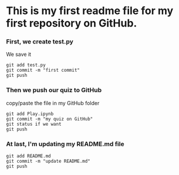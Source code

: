 # This is my first readme file for my first repository on GitHub.

### First, we create test.py
We save it 

    git add test.py
    git commit -m "first commit"
    git push
### Then we push our quiz to GitHub 
copy/paste the file in my GitHub folder
    
    git add Play.ipynb
    git commit -m "my quiz on GitHub"
    git status if we want
    git push
### At last, I'm updating my README.md file
    git add README.md
    git commit -m "update README.md"
    git push

